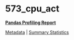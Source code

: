 # 573_cpu_act

[**Pandas Profiling Report**](https://epistasislab.github.io/penn-ml-benchmarks/profile/573_cpu_act.html)

[Metadata](metadata.yaml) | [Summary Statistics](summary_stats.csv)

